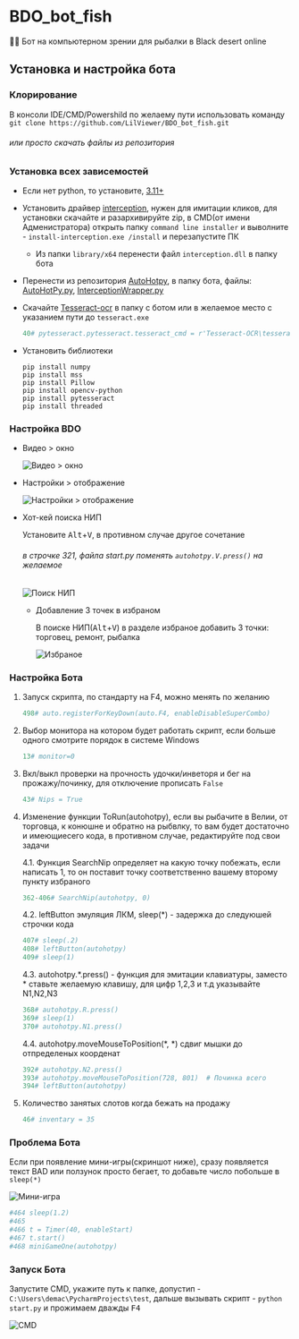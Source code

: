 # BDO_bot_fish
👀🎣 Бот на компьютерном зрении для рыбалки в Black desert online


## Установка и настройка бота


### Клорирование
В консоли IDE/CMD/Powershild по желаему пути использовать команду `git clone https://github.com/LilViewer/BDO_bot_fish.git`
###### или просто скачать файлы из репозитория


### Установка всех зависемостей 

- Если нет python, то установите, [3.11+](https://www.python.org/downloads/)
- Установить драйвер [interception](https://github.com/oblitum/Interception/releases/tag/v1.0.1), нужен для имитации кликов, для установки скачайте и разархивируйте zip, в CMD(от имени Адменистратора) открыть папку `command line installer` и выволните - `install-interception.exe /install` и перезапустите ПК
     - Из папки `library/x64` перенести файл `interception.dll` в папку бота
- Перенести из репозитория [AutoHotpy](https://github.com/dc740/AutoHotPy/tree/master), в папку бота, файлы:
     [AutoHotPy.py](https://github.com/dc740/AutoHotPy/blob/1f751d1aa0c7c264e5b29a9e13a4dea3cab11407/AutoHotPy.py,AutoHotPy.py),
     [InterceptionWrapper.py](https://github.com/dc740/AutoHotPy/blob/1f751d1aa0c7c264e5b29a9e13a4dea3cab11407/InterceptionWrapper.py,InterceptionWrapper.py)

-  Скачайте [Tesseract-ocr](https://digi.bib.uni-mannheim.de/tesseract/tesseract-ocr-w64-setup-5.3.1.20230401.exe) в папку с ботом или в желаемое место с указанием пути до `tesseract.exe`
     ```Python
     40# pytesseract.pytesseract.tesseract_cmd = r'Tesseract-OCR\tesseract.exe'
     ```
- Установить библиотеки
  ```
  pip install numpy
  pip install mss
  pip install Pillow
  pip install opencv-python
  pip install pytesseract
  pip install threaded
  ```

### Настройка BDO

- Видео > окно

  ![Видео > окно](https://sun9-74.userapi.com/impg/RbwTGfEj83-_BlXP0IONiHrKgFji2WTwmADOfA/zhCthiA2GQM.jpg?size=532x295&quality=96&sign=9c9d103e188f332443527dd4c84c1412&type=album, "Видео > окно")

- Настройки > отображение

  ![Настройки > отображение](https://sun9-14.userapi.com/impg/MZfz7Iz2rJg6KB_4q5nQbqtuSAiKSApx_SS1nQ/H9-Yq-ERks4.jpg?size=527x335&quality=96&sign=4bfb89716aa6f7c57085d86a29e5af4f&type=album, " Настройки > отображение")

- Хот-кей поиска НИП

  Установите <kbd>Alt</kbd>+<kbd>V</kbd>, в противном случае другое сочетание
  ###### в строчке 321, файла start.py поменять ```autohotpy.V.press()``` на желаемое

  ![Поиск НИП](https://sun9-69.userapi.com/impg/PS_GB9L2Xbc0Z-9fJqzsM0wgFSKiTRS1kJQFQA/6lnBcbvRBkw.jpg?size=451x232&quality=96&sign=8c6ba67511a692af7c0607e3084a634b&type=album, 'Поиск НИП')

  - Добавление 3 точек в избраном

    В поиске НИП(<kbd>Alt</kbd>+<kbd>V</kbd>) в разделе избраное добавить 3 точки: торговец, ремонт, рыбалка
  
    ![Избраное](https://sun9-79.userapi.com/impg/QY1Eh03pDWibWuuVOjSY2U6H5_vLCfQ--Wll-w/oFILX9-48qA.jpg?size=325x184&quality=96&sign=5a41cc4c1afdb55e09ce5bb5fb6683dd&type=album, 'Избраное')


### Настройка Бота

1. Запуск скрипта, по стандарту на F4, можно менять по желанию
    ```Python
    498# auto.registerForKeyDown(auto.F4, enableDisableSuperCombo)
    ```

2. Выбор монитора на котором будет работать скрипт, если больше одного смотрите порядок в системе Windows
    ```Python
    13# monitor=0
    ```

3. Вкл/выкл проверки на прочность удочки/инветоря и бег на прожажу/починку, для отключение прописать `False`
    ```Python
    43# Nips = True
    ```

4. Изменение функции ToRun(autohotpy), если вы рыбачите в Велии, от торговца, к конюшне и обратно на рыбвлку, то вам будет достаточно и имеющиесего кода, в противном случае, редактируйте под свои задачи



    4.1. Функция SearchNip определяет на какую точку побежать, если написать 1, то он поставит точку соответственно вашему второму пункту избраного
    ```Python
    362-406# SearchNip(autohotpy, 0)
    ```
    
    4.2. leftButton эмуляция ЛКМ, sleep(*) - задержка до следуюшей строчки кода 
    ```Python
    407# sleep(.2)
    408# leftButton(autohotpy)
    409# sleep(1)
    ```

    4.3. autohotpy.*.press() - функция для эмитации клавиатуры, заместо * ставьте желаемую клавишу, для цифр 1,2,3 и т.д указывайте N1,N2,N3
    ```Python
    368# autohotpy.R.press()
    369# sleep(1)
    370# autohotpy.N1.press()
    ```

    4.4. autohotpy.moveMouseToPosition(*, *) сдвиг мышки до отпределеных коорденат
    ```Python
    392# autohotpy.N2.press()
    393# autohotpy.moveMouseToPosition(728, 801)  # Починка всего
    394# leftButton(autohotpy)
    ```
    

5. Количество занятых слотов когда бежать на продажу
   ```Python
   46# inventary = 35
   ```
  
### Проблема Бота

Если при появление мини-игры(скриншот ниже), сразу появляется текст BAD или ползунок просто бегает, то добавьте число побольше в `sleep(*)` 

![Мини-игра](https://sun9-45.userapi.com/impg/Sv3Gqg7KheQRC8EtAh3Tu6mCaf5pt7Ap2BZDKA/Ku5EK5AHMkg.jpg?size=320x76&quality=96&sign=1a1a398fcbc343733dd7a3d1991eaa59&type=album, 'Мини-игра')
  
```Python
#464 sleep(1.2)
#465
#466 t = Timer(40, enableStart)
#467 t.start()
#468 miniGameOne(autohotpy)
```

### Запуск Бота

Запустите CMD, укажите путь к папке, допустип - `C:\Users\demac\PycharmProjects\test`, дальше вызывать скрипт - `python start.py` и прожимаем дважды <kbd>F4</kbd>

![CMD](https://sun9-70.userapi.com/impg/VDbT6jhE-dGTC9T8T-7TEf_HFCe7-8PbAzkYtA/MLhrSKDnYVQ.jpg?size=429x119&quality=96&sign=b21545ab8cf588731e2f7427220f801d&type=album, 'CMD')
